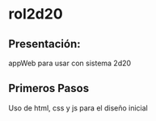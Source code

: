 # rol2d20
## Presentación:

appWeb para usar con sistema 2d20

## Primeros Pasos
Uso de html, css y js para el diseño inicial

